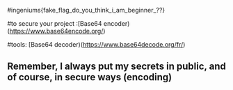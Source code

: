 

#ingeniums{fake_flag_do_you_think_i_am_beginner_??}

#to secure your project :[Base64 encoder)(https://www.base64encode.org/)

#tools:  [Base64 decoder)(https://www.base64decode.org/fr/)  

## Remember, I always put my secrets in public, and of course, in secure ways (encoding)
